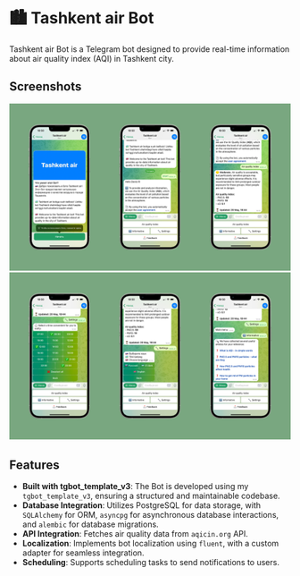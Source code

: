 # :cityscape: Tashkent air Bot
Tashkent air Bot is a Telegram bot designed to provide real-time information about air quality index (AQI) in Tashkent city.

## Screenshots

![Main menu](/screenshots/tashkent_air_bot_screenshot_1.jpg "Main menu")
![Settings](/screenshots/tashkent_air_bot_screenshot_2.jpg "Settings")

## Features
- **Built with tgbot_template_v3**: The Bot is developed using my `tgbot_template_v3`, ensuring a structured and maintainable codebase.
- **Database Integration**: Utilizes PostgreSQL for data storage, with `SQLAlchemy` for ORM, `asyncpg` for asynchronous database interactions, and `alembic` for database migrations.
- **API Integration**: Fetches air quality data from `aqicin.org` API.
- **Localization**: Implements bot localization using `fluent`, with a custom adapter for seamless integration.
- **Scheduling**: Supports scheduling tasks to send notifications to users.
